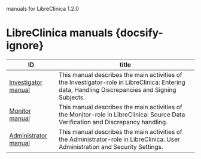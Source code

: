
manuals for LibreClinica 1.2.0

# LibreClinica manuals {docsify-ignore}

| ID | title |
| -- | ----- |
| [Investigator manual](manuals/investigator-manual.md) | This manual describes the main activities of the Investigator-role in LibreClinica: Entering data, Handling Discrepancies and Signing Subjects. |
| [Monitor manual](manuals/monitor-manual.md) | This manual describes the main activities of the Monitor-role in LibreClinica: Source Data Verification and Discrepancy handling. |
| [Administrator manual](manuals/administrator-manual.md) | This manual describes the main activities of the Administrator-role in LibreClinica: User Administration and Security Settings. |
